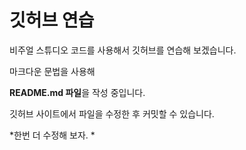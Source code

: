 # 깃허브 연습

비주얼 스튜디오 코드를 사용해서 깃허브를 연습해 보겠습니다.

마크다운 문법을 사용해

**README.md 파일**을 작성 중입니다. 

깃허브 사이트에서 파일을 수정한 후 커밋할 수 있습니다.

 *한번 더 수정해 보자. * 
 
